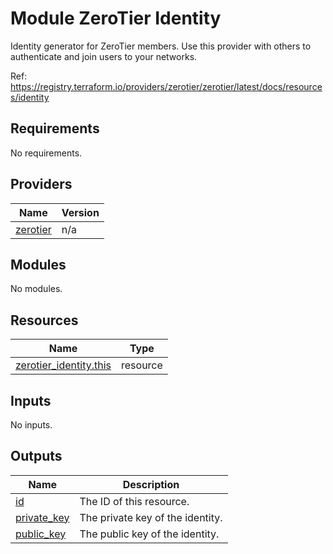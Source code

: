# Module ZeroTier Identity

Identity generator for ZeroTier members. Use this provider with others to authenticate and join users to your networks.

Ref: https://registry.terraform.io/providers/zerotier/zerotier/latest/docs/resources/identity

<!-- BEGINNING OF PRE-COMMIT-OPENTOFU DOCS HOOK -->
## Requirements

No requirements.

## Providers

| Name | Version |
|------|---------|
| <a name="provider_zerotier"></a> [zerotier](#provider\_zerotier) | n/a |

## Modules

No modules.

## Resources

| Name | Type |
|------|------|
| [zerotier_identity.this](https://registry.terraform.io/providers/hashicorp/zerotier/latest/docs/resources/identity) | resource |

## Inputs

No inputs.

## Outputs

| Name | Description |
|------|-------------|
| <a name="output_id"></a> [id](#output\_id) | The ID of this resource. |
| <a name="output_private_key"></a> [private\_key](#output\_private\_key) | The private key of the identity. |
| <a name="output_public_key"></a> [public\_key](#output\_public\_key) | The public key of the identity. |
<!-- END OF PRE-COMMIT-OPENTOFU DOCS HOOK -->
